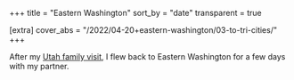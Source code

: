 +++
title = "Eastern Washington"
sort_by = "date"
transparent = true

[extra]
cover_abs = "/2022/04-20+eastern-washington/03-to-tri-cities/"
+++

After my [Utah family visit](../04-15+utah), I flew back to Eastern Washington for a few days with my partner.
